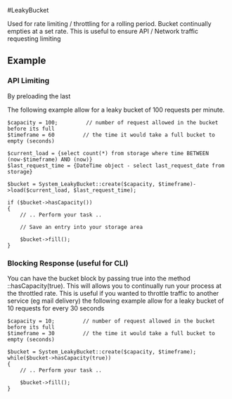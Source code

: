 #LeakyBucket

Used for rate limiting / throttling for a rolling period. Bucket continually empties at a set rate. This is useful to ensure API / Network traffic requesting limiting


## Example

### API Limiting

By preloading the last 

The following example allow for a leaky bucket of 100 requests per minute. 
```
$capacity = 100;         // number of request allowed in the bucket before its full
$timeframe = 60         // the time it would take a full bucket to empty (seconds)

$current_load = {select count(*) from storage where time BETWEEN (now-$timeframe) AND (now)}
$last_request_time = {DateTime object - select last_request_date from storage}

$bucket = System_LeakyBucket::create($capacity, $timeframe)->load($current_load, $last_request_time);

if ($bucket->hasCapacity())
{
    // .. Perform your task ..
    
    // Save an entry into your storage area

    $bucket->fill();
}

```


### Blocking Response (useful for CLI)

You can have the bucket block by passing true into the method ::hasCapacity(true). This will allows you to continually run your process at the throttled rate.
This is useful if you wanted to throttle traffic to another service (eg mail delivery) 
the following example allow for a leaky bucket of 10 requests for every 30 seconds
```
$capacity = 10;         // number of request allowed in the bucket before its full
$timeframe = 30         // the time it would take a full bucket to empty (seconds)

$bucket = System_LeakyBucket::create($capacity, $timeframe);
while($bucket->hasCapacity(true))
{
    // .. Perform your task ..

    $bucket->fill();
}

```